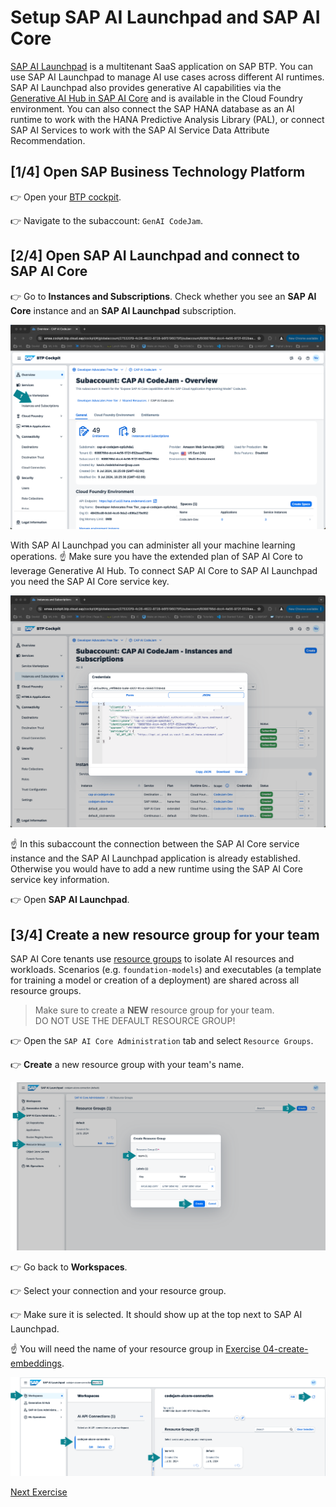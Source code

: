 # Setup SAP AI Launchpad and SAP AI Core
[SAP AI Launchpad](https://help.sap.com/docs/ai-launchpad) is a multitenant SaaS application on SAP BTP. You can use SAP AI Launchpad to manage AI use cases across different AI runtimes. SAP AI Launchpad also provides generative AI capabilities via the [Generative AI Hub in SAP AI Core](https://help.sap.com/docs/sap-ai-core/sap-ai-core-service-guide/generative-ai-hub-in-sap-ai-core-7db524ee75e74bf8b50c167951fe34a5) and is available in the Cloud Foundry environment. You can also connect the SAP HANA database as an AI runtime to work with the HANA Predictive Analysis Library (PAL), or connect SAP AI Services to work with the SAP AI Service Data Attribute Recommendation.

## [1/4] Open SAP Business Technology Platform
👉 Open your [BTP cockpit](https://emea.cockpit.btp.cloud.sap/cockpit).

👉 Navigate to the subaccount: `GenAI CodeJam`.

## [2/4] Open SAP AI Launchpad and connect to SAP AI Core
👉 Go to **Instances and Subscriptions**. Check whether you see an **SAP AI Core** instance and an **SAP AI Launchpad** subscription.

![BTP Cockpit](images/btp.png)

With SAP AI Launchpad you can administer all your machine learning operations. ☝️ Make sure you have the extended plan of SAP AI Core to leverage Generative AI Hub. To connect SAP AI Core to SAP AI Launchpad you need the SAP AI Core service key.

![SAP AI Core service key](images/service-key.png)

☝️ In this subaccount the connection between the SAP AI Core service instance and the SAP AI Launchpad application is already established. Otherwise you would have to add a new runtime using the SAP AI Core service key information.

👉 Open **SAP AI Launchpad**.

## [3/4] Create a new resource group for your team
SAP AI Core tenants use [resource groups](https://help.sap.com/docs/sap-ai-core/sap-ai-core-service-guide/resource-groups) to isolate AI resources and workloads. Scenarios (e.g. `foundation-models`)
and executables (a template for training a model or creation of a deployment) are shared across all resource groups.

> Make sure to create a **NEW** resource group for your team.</br> DO NOT USE THE DEFAULT RESOURCE GROUP!

👉 Open the `SAP AI Core Administration` tab and select `Resource Groups`. 

👉 **Create** a new resource group with your team's name.

![SAP AI Launchpad - Recourse Group 1/2](images/resource_group.png)

👉 Go back to **Workspaces**.

👉 Select your connection and your resource group.

👉 Make sure it is selected. It should show up at the top next to SAP AI Launchpad.

☝️ You will need the name of your resource group in [Exercise 04-create-embeddings](04-create-embeddings.ipynb).

![SAP AI Launchpad - Recourse Group 2/2](images/resource_group_2.png)

[Next Exercise](01-explore-genai-hub.md)
